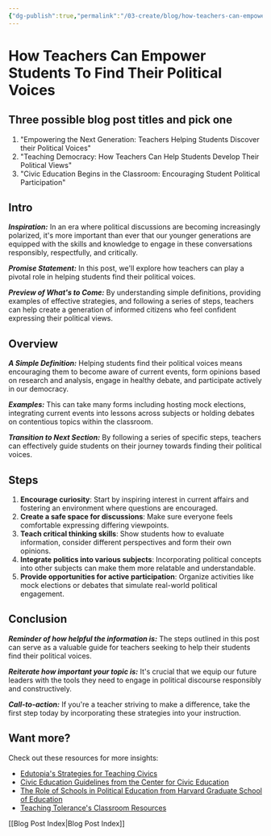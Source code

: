 ```yaml
---
{"dg-publish":true,"permalink":"/03-create/blog/how-teachers-can-empower-students-to-find-their-political-voices/","tags":["youth","empowerment","politics"]}
---
```



# How Teachers Can Empower Students To Find Their Political Voices

## Three possible blog post titles and pick one
1. "Empowering the Next Generation: Teachers Helping Students Discover their Political Voices"
2. "Teaching Democracy: How Teachers Can Help Students Develop Their Political Views"
3. "Civic Education Begins in the Classroom: Encouraging Student Political Participation"

## Intro
_**Inspiration:**_ In an era where political discussions are becoming increasingly polarized, it's more important than ever that our younger generations are equipped with the skills and knowledge to engage in these conversations responsibly, respectfully, and critically.

_**Promise Statement:**_ In this post, we'll explore how teachers can play a pivotal role in helping students find their political voices.

_**Preview of What's to Come:**_ By understanding simple definitions, providing examples of effective strategies, and following a series of steps, teachers can help create a generation of informed citizens who feel confident expressing their political views.

## Overview
_**A Simple Definition:**_ Helping students find their political voices means encouraging them to become aware of current events, form opinions based on research and analysis, engage in healthy debate, and participate actively in our democracy.

_**Examples:**_ This can take many forms including hosting mock elections, integrating current events into lessons across subjects or holding debates on contentious topics within the classroom.

_**Transition to Next Section:**_ By following a series of specific steps, teachers can effectively guide students on their journey towards finding their political voices.

## Steps
1. **Encourage curiosity**: Start by inspiring interest in current affairs and fostering an environment where questions are encouraged.
2. **Create a safe space for discussions**: Make sure everyone feels comfortable expressing differing viewpoints.
3. **Teach critical thinking skills**: Show students how to evaluate information, consider different perspectives and form their own opinions.
4. **Integrate politics into various subjects**: Incorporating political concepts into other subjects can make them more relatable and understandable.
5. **Provide opportunities for active participation**: Organize activities like mock elections or debates that simulate real-world political engagement.

## Conclusion
_**Reminder of how helpful the information is:**_ The steps outlined in this post can serve as a valuable guide for teachers seeking to help their students find their political voices.

_**Reiterate how important your topic is:**_ It's crucial that we equip our future leaders with the tools they need to engage in political discourse responsibly and constructively.

_**Call-to-action:**_ If you're a teacher striving to make a difference, take the first step today by incorporating these strategies into your instruction.

## Want more?
Check out these resources for more insights:
- [Edutopia's Strategies for Teaching Civics](https://www.edutopia.org/article/7-strategies-teaching-civics)
- [Civic Education Guidelines from the Center for Civic Education](http://www.civiced.org/resources/curriculum)
- [The Role of Schools in Political Education from Harvard Graduate School of Education](https://www.gse.harvard.edu/news/uk/16/10/role-schools-political-education)
- [Teaching Tolerance's Classroom Resources](https://www.tolerance.org/classroom-resources)



[[Blog Post Index\|Blog Post Index]]